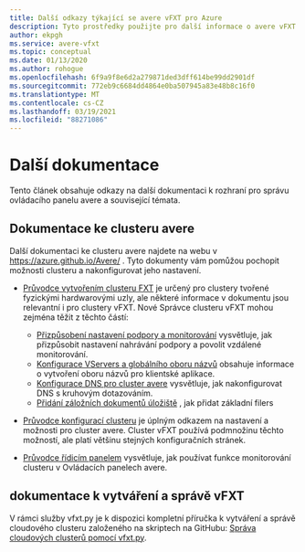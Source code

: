 ```yaml
---
title: Další odkazy týkající se avere vFXT pro Azure
description: Tyto prostředky použijte pro další informace o avere vFXT pro Azure, včetně dokumentace clusteru avere a dokumentace ke správě vFXT.
author: ekpgh
ms.service: avere-vfxt
ms.topic: conceptual
ms.date: 01/13/2020
ms.author: rohogue
ms.openlocfilehash: 6f9a9f8e6d2a279871ded3dff614be99dd2901df
ms.sourcegitcommit: 772eb9c6684dd4864e0ba507945a83e48b8c16f0
ms.translationtype: MT
ms.contentlocale: cs-CZ
ms.lasthandoff: 03/19/2021
ms.locfileid: "88271086"
---
```

# <a name="additional-documentation"></a>Další dokumentace

Tento článek obsahuje odkazy na další dokumentaci k rozhraní pro správu ovládacího panelu avere a související témata.

## <a name="avere-cluster-documentation"></a>Dokumentace ke clusteru avere

Další dokumentaci ke clusteru avere najdete na webu v <https://azure.github.io/Avere/> . Tyto dokumenty vám pomůžou pochopit možnosti clusteru a nakonfigurovat jeho nastavení.

* [Průvodce vytvořením clusteru FXT](<https://azure.github.io/Avere/#fxt_cluster>) je určený pro clustery tvořené fyzickými hardwarovými uzly, ale některé informace v dokumentu jsou relevantní i pro clustery vFXT. Nové Správce clusteru vFXT mohou zejména těžit z těchto částí:
  * [Přizpůsobení nastavení podpory a monitorování](<https://azure.github.io/Avere/legacy/create_cluster/4_8/html/config_support.html#config-support>) vysvětluje, jak přizpůsobit nastavení nahrávání podpory a povolit vzdálené monitorování.
  * [Konfigurace VServers a globálního oboru názvů](<https://azure.github.io/Avere/legacy/create_cluster/4_8/html/config_vserver.html#config-vserver>) obsahuje informace o vytvoření oboru názvů pro klientské aplikace.
  * [Konfigurace DNS pro cluster avere](<https://azure.github.io/Avere/legacy/create_cluster/4_8/html/config_network.html#dns-overview>) vysvětluje, jak nakonfigurovat DNS s kruhovým dotazováním.
  * [Přidání záložních dokumentů úložiště](<https://azure.github.io/Avere/legacy/create_cluster/4_8/html/config_core_filer.html#add-core-filer>) , jak přidat základní filers

* [Průvodce konfigurací clusteru](<https://azure.github.io/Avere/#operations>) je úplným odkazem na nastavení a možnosti pro cluster avere. Cluster vFXT používá podmnožinu těchto možností, ale platí většinu stejných konfiguračních stránek.

* [Průvodce řídicím panelem](<https://azure.github.io/Avere/#operations>) vysvětluje, jak používat funkce monitorování clusteru v Ovládacích panelech avere.

## <a name="vfxt-creation-and-management-documentation"></a>dokumentace k vytváření a správě vFXT

V rámci služby vfxt.py je k dispozici kompletní příručka k vytváření a správě cloudového clusteru založeného na skriptech na GitHubu: [Správa cloudových clusterů pomocí vfxt.py](https://github.com/Azure/AvereSDK/blob/master/docs/README.md).
